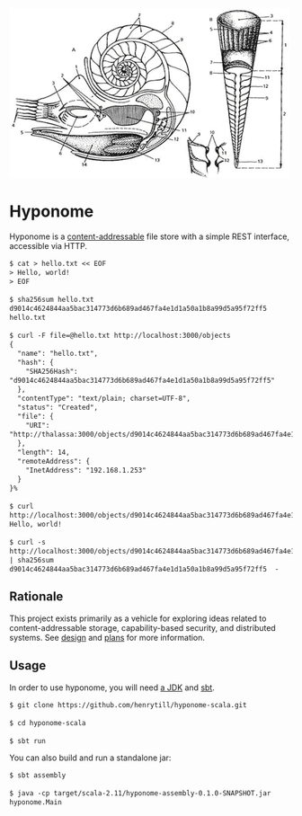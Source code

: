 ![](doc/molluscs.gif)

Hyponome
========

Hyponome is a [content-addressable](https://en.wikipedia.org/wiki/Content-addressable_storage) file store with a simple REST interface, accessible via HTTP.

```
$ cat > hello.txt << EOF
> Hello, world!
> EOF

$ sha256sum hello.txt
d9014c4624844aa5bac314773d6b689ad467fa4e1d1a50a1b8a99d5a95f72ff5  hello.txt

$ curl -F file=@hello.txt http://localhost:3000/objects
{
  "name": "hello.txt",
  "hash": {
    "SHA256Hash": "d9014c4624844aa5bac314773d6b689ad467fa4e1d1a50a1b8a99d5a95f72ff5"
  },
  "contentType": "text/plain; charset=UTF-8",
  "status": "Created",
  "file": {
    "URI": "http://thalassa:3000/objects/d9014c4624844aa5bac314773d6b689ad467fa4e1d1a50a1b8a99d5a95f72ff5/hello.txt"
  },
  "length": 14,
  "remoteAddress": {
    "InetAddress": "192.168.1.253"
  }
}%

$ curl http://localhost:3000/objects/d9014c4624844aa5bac314773d6b689ad467fa4e1d1a50a1b8a99d5a95f72ff5/hello.txt
Hello, world!

$ curl -s http://localhost:3000/objects/d9014c4624844aa5bac314773d6b689ad467fa4e1d1a50a1b8a99d5a95f72ff5/hello.txt | sha256sum
d9014c4624844aa5bac314773d6b689ad467fa4e1d1a50a1b8a99d5a95f72ff5  -
```

## Rationale

This project exists primarily as a vehicle for exploring ideas related to content-addressable storage, capability-based security, and distributed systems.  See [design](doc/Design.md) and [plans](doc/Plans.md) for more information.

## Usage

In order to use hyponome, you will need [a JDK](http://openjdk.java.net/) and [sbt](http://www.scala-sbt.org/).

```
$ git clone https://github.com/henrytill/hyponome-scala.git

$ cd hyponome-scala

$ sbt run
```

You can also build and run a standalone jar:
```
$ sbt assembly

$ java -cp target/scala-2.11/hyponome-assembly-0.1.0-SNAPSHOT.jar hyponome.Main
```
